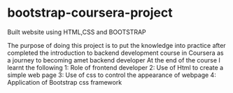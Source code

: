 # bootstrap-coursera-project
Built website using HTML,CSS and BOOTSTRAP

The purpose of doing this project is to put the knowledge into practice after completed the introduction to backend development course in Coursera as a journey to becoming amet backend developer
At the end of the course I learnt the following
1: Role of frontend developer
2: Use of Html to create a simple web page
3: Use of css to control the appearance of webpage
4: Application of Bootstrap css framework
